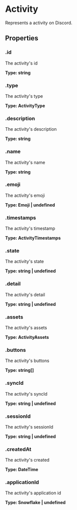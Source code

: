 # Activity
Represents a activity on Discord.
<toc />

## Properties

### .id
The activity's id

**Type: string**


### .type
The activity's type

**Type: ActivityType**

### .description
The activity's description

**Type: string**


### .name
The activity's name

**Type: string**


### .emoji
The activity's emoji

**Type: Emoji | undefined**


### .timestamps
The activity's timestamp

**Type: ActivityTimestamps**


### .state
The activity's state

**Type: string | undefined**


### .detail
The activity's detail

**Type: string | undefined**


### .assets
The activity's assets

**Type: ActivityAssets**


### .buttons
The activity's buttons

**Type: string[]**


### .syncId
The activity's syncId

**Type: string | undefined**


### .sessionId
The activity's sessionId

**Type: string | undefined**


### .createdAt
The activity's created

**Type: DateTime**


### .applicationId
The activity's application id

**Type: Snowflake | undefined**